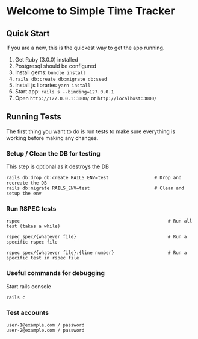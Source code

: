 # Welcome to Simple Time Tracker

## Quick Start

If you are a new, this is the quickest way to get the app running.

1. Get Ruby (3.0.0) installed
2. Postgresql should be configured
3. Install gems: `bundle install`
4. `rails db:create db:migrate db:seed`
5. Install js libraries `yarn install`
6. Start app: `rails s --binding=127.0.0.1`
7. Open `http://127.0.0.1:3000/` or `http://localhost:3000/`

## Running Tests

The first thing you want to do is run tests to make sure everything is working before making any changes.

### Setup / Clean the DB for testing
This step is optional as it destroys the DB
```
rails db:drop db:create RAILS_ENV=test                 # Drop and recreate the DB
rails db:migrate RAILS_ENV=test                        # Clean and setup the env
```

### Run RSPEC tests
```
rspec                                                       # Run all test (takes a while)

rspec spec/{whatever file}                                  # Run a specific rspec file

rspec spec/{whatever file}:{line number}                    # Run a specific test in rspec file
```

### Useful commands for debugging

Start rails console
```
rails c
```

### Test accounts

```
user-1@example.com / password
user-2@example.com / password
```
